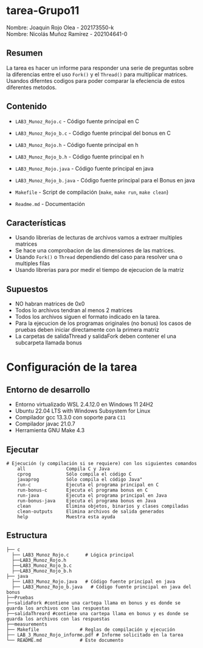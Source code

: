 # tarea-Grupo11

Nombre: Joaquin Rojo Olea       - 202173550-k   
Nombre: Nicolás Muñoz Ramírez   - 202104641-0  

## Resumen
La tarea es hacer un informe para responder una serie de preguntas sobre la diferencias entre el uso `Fork()` y el `Thread()` para multiplicar matrices. Usandos diferntes codigos para poder comparar la efeciencia de estos diferentes metodos.
## Contenido
* `LAB3_Munoz_Rojo.c` - Código fuente principal en C
* `LAB3_Munoz_Rojo_b.c` - Código fuente principal del bonus en C
* `LAB3_Munoz_Rojo.h` - Código fuente principal en h
* `LAB3_Munoz_Rojo_b.h` - Código fuente principal en h
  
* `LAB3_Munoz_Rojo.java` - Código fuente principal en java
* `LAB3_Munoz_Rojo_b.java` - Código fuente principal para el Bonus en java
* `Makefile` - Script de compilación (`make`, `make run`, `make clean`)
* `Readme.md` - Documentación



## Características
* Usando librerias de lecturas de archivos vamos a extraer multiples matrices 
* Se hace una comprobacion de las dimensiones de las matrices.
* Usando `Fork()` o `Thread` dependiendo del caso para resolver una o multiples filas 
* Usando librerias para por medir el tiempo de ejecucion de la matriz

## Supuestos
* NO habran matrices de 0x0
* Todos lo archivos tendran al menos 2 matrices
* Todos los archivos siguen el formato indicado en la tarea.
* Para la ejecucion de los programas originales (no bonus) los casos de pruebas deben iniciar directamente con la primera matriz
* La carpetas de salidaThread y salidaFork deben contener el una subcarpeta llamada bonus 




# Configuración de la tarea

## Entorno de desarrollo
* Entorno virtualizado WSL 2.4.12.0 en Windows 11 24H2
* Ubuntu 22.04 LTS with Windows Subsystem for Linux
* Compilador gcc 13.3.0 con soporte para `C11`
* Compilador javac 21.0.7
* Herramienta GNU Make 4.3

## Ejecutar
```
# Ejecución (y compilación si se requiere) con los siguientes comandos
	all               Compila C y Java
	cprog             Sólo compila el código C
	javaprog          Sólo compila el código Java"
	run-c             Ejecuta el programa principal en C
	run-bonus-c       Ejecuta el programa bonus en C
	run-java          Ejecuta el programa principal en Java
	run-bonus-java    Ejecuta el programa bonus en Java
	clean             Elimina objetos, binarios y clases compiladas
	clean-outputs     Elimina archivos de salida generados
	help              Muestra esta ayuda
```
## Estructura
```
├── c
  ├── LAB3_Munoz_Rojo.c      # Lógica principal
  ├──LAB3_Munoz_Rojo.h
  ├──LAB3_Munoz_Rojo_b.c
  ├──LAB3_Munoz_Rojo_b.h
├── java
  ├── LAB3_Munoz_Rojo.java   # Código fuente principal en java
  ├── LAB3_Munoz_Rojo_b.java   # Código fuente principal en java del bonus
├──Pruebas
├──salidaFork #contiene una cartepa llama en bonus y es donde se guarda los archivos con las respuestas
├──salidaThreard #contiene una cartepa llama en bonus y es donde se guarda los archivos con las respuestas
├──measurements
├── Makefile               # Reglas de compilación y ejecución
├── LAB_3_Munoz_Rojo_informe.pdf # Informe solicitado en la tarea 
└── README.md              # Este documento

